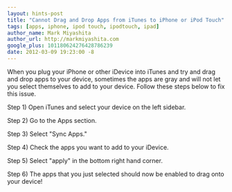```yaml
---
layout: hints-post
title: "Cannot Drag and Drop Apps from iTunes to iPhone or iPod Touch"
tags: [apps, iphone, ipod touch, ipodtouch, ipad]
author_name: Mark Miyashita
author_url: http://markmiyashita.com
google_plus: 101180624276428786239
date: 2012-03-09 19:23:00 -8
---
```


When you plug your iPhone or other iDevice into iTunes and try and drag and drop apps to your device, sometimes the apps are gray and will not let you select themselves to add to your device. Follow these steps below to fix this issue.

Step 1) Open iTunes and select your device on the left sidebar.

Step 2) Go to the Apps section.

Step 3) Select "Sync Apps."

Step 4) Check the apps you want to add to your iDevice.

Step 5) Select "apply" in the bottom right hand corner.

Step 6) The apps that you just selected should now be enabled to drag onto your device!